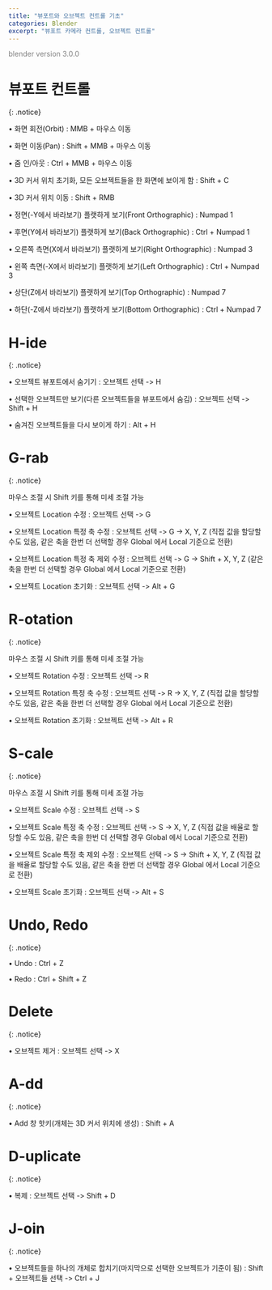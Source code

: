 ```yaml
---
title: "뷰포트와 오브젝트 컨트롤 기초"
categories: Blender
excerpt: "뷰포트 카메라 컨트롤, 오브젝트 컨트롤"
---
```





<span style="color:gray">blender version 3.0.0</span>




# 뷰포트 컨트롤
{: .notice}

• <span class="color-keyword">화면 회전(Orbit)</span> : MMB + 마우스 이동

• <span class="color-keyword">화면 이동(Pan)</span> : Shift + MMB + 마우스 이동

• <span class="color-keyword">줌 인/아웃</span> : Ctrl + MMB + 마우스 이동

• <span class="color-keyword">3D 커서 위치 초기화, 모든 오브젝트들을 한 화면에 보이게 함</span> : Shift + C

• <span class="color-keyword">3D 커서 위치 이동</span> : Shift + RMB

• <span class="color-keyword">정면(-Y에서 바라보기) 플랫하게 보기</span><span class="color-comment">(Front Orthographic)</span> : Numpad 1

• <span class="color-keyword">후면(Y에서 바라보기) 플랫하게 보기</span><span class="color-comment">(Back Orthographic)</span> : Ctrl + Numpad 1

• <span class="color-keyword">오른쪽 측면(X에서 바라보기) 플랫하게 보기</span><span class="color-comment">(Right Orthographic)</span> : Numpad 3

• <span class="color-keyword">왼쪽 측면(-X에서 바라보기) 플랫하게 보기</span><span class="color-comment">(Left Orthographic)</span> : Ctrl + Numpad 3

• <span class="color-keyword">상단(Z에서 바라보기) 플랫하게 보기</span><span class="color-comment">(Top Orthographic)</span> : Numpad 7

• <span class="color-keyword">하단(-Z에서 바라보기) 플랫하게 보기</span><span class="color-comment">(Bottom Orthographic)</span> : Ctrl + Numpad 7




# H-ide
{: .notice}

• <span class="color-keyword">오브젝트 뷰포트에서 숨기기</span> : 오브젝트 선택 -> H

• <span class="color-keyword">선택한 오브젝트만 보기</span><span class="color-comment">(다른 오브젝트들을 뷰포트에서 숨김)</span> : 오브젝트 선택 -> Shift + H

• <span class="color-keyword">숨겨진 오브젝트들을 다시 보이게 하기</span> : Alt + H




# G-rab
{: .notice}

<span class="color-comment">마우스 조절 시 Shift 키를 통해 미세 조절 가능</span>

• <span class="color-keyword">오브젝트 Location 수정</span> : 오브젝트 선택 -> G

• <span class="color-keyword">오브젝트 Location 특정 축 수정</span> : 오브젝트 선택 -> G -> X, Y, Z <span class="color-comment">(직접 값을 할당할 수도 있음, 같은 축을 한번 더 선택할 경우 Global 에서 Local 기준으로 전환)</span>

• <span class="color-keyword">오브젝트 Location 특정 축 제외 수정</span> : 오브젝트 선택 -> G -> Shift + X, Y, Z <span class="color-comment">(같은 축을 한번 더 선택할 경우 Global 에서 Local 기준으로 전환)</span>

• <span class="color-keyword">오브젝트 Location 초기화</span> : 오브젝트 선택 -> Alt + G




# R-otation
{: .notice}

<span class="color-comment">마우스 조절 시 Shift 키를 통해 미세 조절 가능</span>

• <span class="color-keyword">오브젝트 Rotation 수정</span> : 오브젝트 선택 -> R

• <span class="color-keyword">오브젝트 Rotation 특정 축 수정</span> : 오브젝트 선택 -> R -> X, Y, Z <span class="color-comment">(직접 값을 할당할 수도 있음, 같은 축을 한번 더 선택할 경우 Global 에서 Local 기준으로 전환)</span>

• <span class="color-keyword">오브젝트 Rotation 초기화</span> : 오브젝트 선택 -> Alt + R




# S-cale
{: .notice}

<span class="color-comment">마우스 조절 시 Shift 키를 통해 미세 조절 가능</span>

• <span class="color-keyword">오브젝트 Scale 수정</span> : 오브젝트 선택 -> S

• <span class="color-keyword">오브젝트 Scale 특정 축 수정</span> : 오브젝트 선택 -> S -> X, Y, Z <span class="color-comment">(직접 값을 배율로 할당할 수도 있음, 같은 축을 한번 더 선택할 경우 Global 에서 Local 기준으로 전환)</span>

• <span class="color-keyword">오브젝트 Scale 특정 축 제외 수정</span> : 오브젝트 선택 -> S -> Shift + X, Y, Z <span class="color-comment">(직접 값을 배율로 할당할 수도 있음, 같은 축을 한번 더 선택할 경우 Global 에서 Local 기준으로 전환)</span>

• <span class="color-keyword">오브젝트 Scale 초기화</span> : 오브젝트 선택 -> Alt + S




# Undo, Redo
{: .notice}

• <span class="color-keyword">Undo</span> : Ctrl + Z

• <span class="color-keyword">Redo</span> : Ctrl + Shift + Z




# Delete
{: .notice}

• <span class="color-keyword">오브젝트 제거</span> : 오브젝트 선택 -> X




# A-dd
{: .notice}

• <span class="color-keyword">Add 창 핫키</span><span class="color-comment">(개체는 3D 커서 위치에 생성)</span> : Shift + A




# D-uplicate
{: .notice}

• <span class="color-keyword">복제</span> : 오브젝트 선택 -> Shift + D




# J-oin
{: .notice}

• <span class="color-keyword">오브젝트들을 하나의 개체로 합치기</span><span class="color-comment">(마지막으로 선택한 오브젝트가 기준이 됨)</span> : Shift + 오브젝트들 선택 -> Ctrl + J
